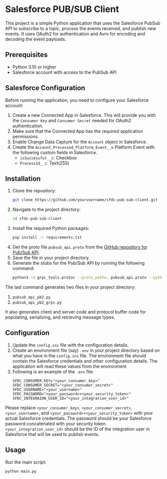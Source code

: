 # Salesforce PUB/SUB Client

This project is a simple Python application that uses the Salesforce PubSub API to subscribe to a topic, process the events received, and publish new events. It uses OAuth2 for authentication and Avro for encoding and decoding the event payloads.

## Prerequisites

- Python 3.10 or higher
- Salesforce account with access to the PubSub API

## Salesforce Configuration

Before running the application, you need to configure your Salesforce account:

1. Create a new Connected App in Salesforce. This will provide you with the `Consumer Key` and `Consumer Secret` needed for OAuth2 authentication.
2. Make sure that the Connected App has the required application permissions.
3. Enable Change Data Capture for the `Account` object in Salesforce.
4. Create the `Account_Processed_Platform_Event__e` Platform Event with the following custom fields in Salesforce.
   - `isSuccessful__c`: Checkbox
   - `ProcessId__c`: Text(255)

## Installation

1. Clone the repository:
    ```bash
    git clone https://github.com/yourusername/sfdc-pub-sub-client.git
    ```
2. Navigate to the project directory:
    ```bash
    cd sfdc-pub-sub-client
    ```
3. Install the required Python packages:
    ```bash
    pip install -r requirements.txt
    ```
4. Get the proto file `pubsub_api.proto` from the [GitHub repository for Pub/Sub API](https://github.com/forcedotcom/pub-sub-api).
5. Save the file in your project directory.
6. Generate the stubs for the Pub/Sub API by running the following command:
    ```bash
    python3 -m grpc_tools.protoc --proto_path=. pubsub_api.proto --python_out=. --grpc_python_out=.
    ```
The last command generates two files in your project directory:
1. `pubsub_api_pb2.py`
2. `pubsub_api_pb2_grpc.py`

It also generates client and server code and protocol buffer code for populating, serializing, and retrieving message types.

## Configuration

1. Update the `config.ini` file with the configuration details.
2. Create an environment file (say) `.env` in your project directory based on what you have in the `config.ini` file. The environment file should contain the Salesforce credentials and other configuration details. The application will read these values from the environment
3. Following is an example of the `.env` file:
    ```dotenv
    SFDC_CONSUMER_KEY="<your_consumer_key>"
    SFDC_CONSUMER_SECRET="<your_consumer_secret>"
    SFDC_USERNAME="<your_username>"
    SFDC_PASSWORD="<your_password>+<your_security_token>"
    SFDC_INTEGRAION_USER_ID="<your_integration_user_id>"
    ```

Please replace `<your_consumer_key>`, `<your_consumer_secret>`, `<your_username>`, and `<your_password>+<your_security_token>` with your actual Salesforce credentials. The password should be your Salesforce password concatenated with your security token. `<your_integration_user_id>` should be the ID of the integration user in Salesforce that will be used to publish events.

## Usage

Run the main script:
```bash
python main.py
```